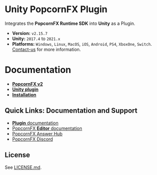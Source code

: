 # Unity PopcornFX Plugin
Integrates the **PopcornFX Runtime SDK** into **Unity** as a Plugin.
* **Version:** `v2.15.7`
* **Unity:** `2017.4` to `2021.x`
* **Platforms:** `Windows`, `Linux`, `MacOS`, `iOS`, `Android`, `PS4`, `XboxOne`, `Switch`. [Contact-us](http://www.popcornfx.com/contact-us/) for more information.

# Documentation
* **[PopcornFX v2](https://www.popcornfx.com/docs/popcornfx-v2)**
* **[Unity plugin](https://www.popcornfx.com/docs/popcornfx-v2/plugins/unity-plugin/)**
* **[Installation](https://www.popcornfx.com/docs/popcornfx-v2/plugins/unity-plugin/plugin-installation/)**

## Quick Links: Documentation and Support

* [**Plugin** documentation](https://www.popcornfx.com/docs/popcornfx-v2/plugins/unity-plugin/)
* [PopcornFX **Editor** documentation](https://www.popcornfx.com/docs/popcornfx-v2/)
* [PopcornFX Answer Hub](https://answers.popcornfx.com/)
* [PopcornFX Discord](https://discord.gg/4ka27cVrsf)

## License

See [LICENSE.md](./LICENSE.md).
